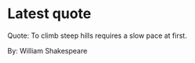 # Latest quote 

Quote: To climb steep hills requires a slow pace at first. 

By: William Shakespeare